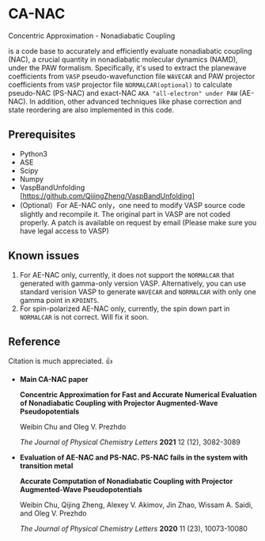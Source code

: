 # CA-NAC 
Concentric Approximation - Nonadiabatic Coupling

is a code base to accurately and efficiently evaluate nonadiabatic coupling (NAC), a crucial quantity in nonadiabatic molecular dynamics (NAMD), under the PAW formalism. Specifically, it's used to extract the planewave coefficients from `VASP` pseudo-wavefunction file `WAVECAR` and  PAW projector coefficients from `VASP` projector file `NORMALCAR(optional)` to calculate pseudo-NAC (PS-NAC) and exact-NAC `AKA "all-electron" under PAW` (AE-NAC).  In addition, other advanced techniques like phase correction and state reordering are also implemented in this code.

## Prerequisites
*  Python3
*  ASE
*  Scipy
*  Numpy
*  VaspBandUnfolding [https://github.com/QijingZheng/VaspBandUnfolding]
* (Optional）For AE-NAC only，one need to modify VASP source code slightly and recompile it. The original part in VASP are not coded properly. A patch is available on request by email (Please make sure you have legal access to VASP)

## Known issues
1. For AE-NAC only, currently, it does not support the `NORMALCAR` that generated with gamma-only version VASP. Alternatively, you can use standard verision VASP to generate `WAVECAR` and `NORMALCAR` with only one gamma point in `KPOINTS`. 
2. For spin-polarized AE-NAC only, currently, the spin down part in `NORMALCAR` is not correct. Will fix it soon.

## Reference

Citation is much appreciated. 👍

* **Main CA-NAC paper**

  **Concentric Approximation for Fast and Accurate Numerical Evaluation of Nonadiabatic Coupling with Projector Augmented-Wave Pseudopotentials**

  Weibin Chu and Oleg V. Prezhdo

  _The Journal of Physical Chemistry Letters_ **2021** 12 (12), 3082-3089 

* **Evaluation of AE-NAC and PS-NAC. PS-NAC fails in the system with transition metal**

  **Accurate Computation of Nonadiabatic Coupling with Projector Augmented-Wave Pseudopotentials**

  Weibin Chu, Qijing Zheng, Alexey V. Akimov, Jin Zhao, Wissam A. Saidi, and Oleg V. Prezhdo

  _The Journal of Physical Chemistry Letters_ **2020** 11 (23), 10073-10080 




